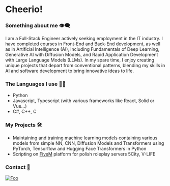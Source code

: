 # Cheerio!
### Something about me 👁️‍🗨️
I am a Full-Stack Engineer actively seeking employment in the IT industry. I have completed courses in Front-End and Back-End development, as well as in Artificial Intelligence (AI), including Fundamentals of Deep Learning, Generative AI with Diffusion Models, and Rapid Application Development with Large Language Models (LLMs). In my spare time, I enjoy creating unique projects that depart from conventional patterns, blending my skills in AI and software development to bring innovative ideas to life.
### The Languages I use 🧑‍💻
- Python
- Javascript, Typescript (with various frameworks like React, Solid or Vue...)
- C#, C++, C
### My Projects 🛠️
- Maintaining and training machine learning models containing various models from simple NN, CNN, Diffusion Models and Transformers using PyTorch, Tensorflow and Hugging Face Transformers in Python
- Scripting on [FiveM](https://fivem.net/) platform for polish roleplay servers 5City, V-LIFE
### Contact 🔗
[![Foo](https://dcbadge.vercel.app/api/shield/337202471279656961?compact=true)](https://discordapp.com/users/337202471279656961/)
